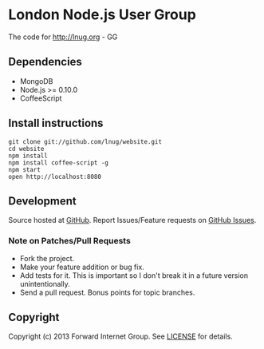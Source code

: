 # London Node.js User Group

The code for http://lnug.org - GG

## Dependencies

* MongoDB
* Node.js >= 0.10.0
* CoffeeScript

## Install instructions

    git clone git://github.com/lnug/website.git
    cd website
    npm install
    npm install coffee-script -g
    npm start
    open http://localhost:8080

## Development

Source hosted at [GitHub](http://github.com/lnug/website).
Report Issues/Feature requests on [GitHub Issues](http://github.com/lnug/website/issues).

### Note on Patches/Pull Requests

 * Fork the project.
 * Make your feature addition or bug fix.
 * Add tests for it. This is important so I don't break it in a
   future version unintentionally.
 * Send a pull request. Bonus points for topic branches.

## Copyright

Copyright (c) 2013 Forward Internet Group. See [LICENSE](https://github.com/lnug/website/blob/master/LICENSE) for details.
